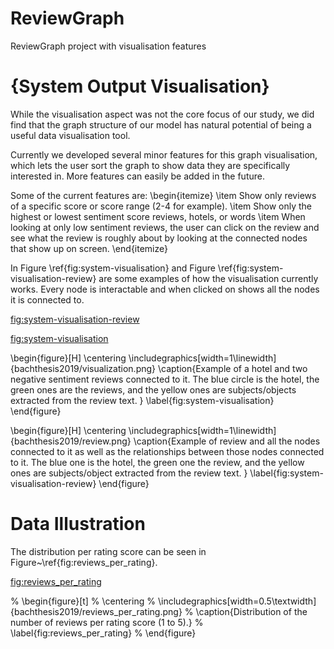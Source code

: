 # ReviewGraph
ReviewGraph project with visualisation features


# {System Output Visualisation}
While the visualisation aspect was not the core focus of our study, we did find that the graph structure of our model has natural potential of being a useful data visualisation tool. 
 
Currently we developed several minor features for this graph visualisation, which lets the user sort the graph to show data they are specifically interested in. More features can easily be added in the future. 
 
Some of the current features are:
\begin{itemize}
    \item Show only reviews of a specific score or score range (2-4 for example).
    \item Show only the highest or lowest sentiment score reviews, hotels, or words
    \item When looking at only low sentiment reviews, the user can click on the review and see what the review is roughly about by looking at the connected nodes that show up on screen.
\end{itemize}

In Figure \ref{fig:system-visualisation} and Figure \ref{fig:system-visualisation-review} are some examples of how the visualisation currently works. Every node is interactable and when clicked on shows all the nodes it is connected to.

[fig:system-visualisation-review](https://github.com/aaronlifenghan/ReviewGraph/blob/main/review.png)

[fig:system-visualisation](https://github.com/aaronlifenghan/ReviewGraph/blob/main/visualization.png)



\begin{figure}[H]
    \centering
    \includegraphics[width=1\linewidth]{bachthesis2019/visualization.png}
    \caption{Example of a hotel and two negative sentiment reviews connected to it. The blue circle is the hotel, the green ones are the reviews, and the yellow ones are subjects/objects extracted from the review text. }
    \label{fig:system-visualisation}
\end{figure}

\begin{figure}[H]
    \centering
    \includegraphics[width=1\linewidth]{bachthesis2019/review.png}
    \caption{Example of review and all the nodes connected to it as well as the relationships between those nodes connected to it. The blue one is the hotel, the green one the review, and the yellow ones are subjects/object extracted from the review text. }
    \label{fig:system-visualisation-review}
\end{figure}

# Data Illustration

The distribution per rating score can be seen in Figure~\ref{fig:reviews_per_rating}.

[fig:reviews_per_rating](https://github.com/aaronlifenghan/ReviewGraph/blob/main/reviews_per_rating.png)

% \begin{figure}[t]
%     \centering
%     \includegraphics[width=0.5\textwidth]{bachthesis2019/reviews_per_rating.png}
%     \caption{Distribution of the number of reviews per rating score (1 to 5).}
%     \label{fig:reviews_per_rating}
% \end{figure}
